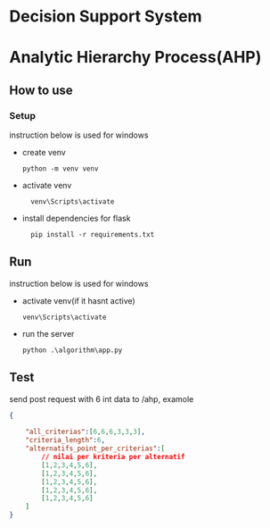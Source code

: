 # Decision Support System

# Analytic Hierarchy Process(AHP)

## How to use

### Setup

instruction below is used for windows

- create venv 
  ```
  python -m venv venv
  ```
- activate venv
  ```
    venv\Scripts\activate
  ```
- install dependencies for flask
  ```
    pip install -r requirements.txt
  ```

## Run 

instruction below is used for windows

- activate venv(if it hasnt active)
  ```
  venv\Scripts\activate
  ```
- run the server
  ```
  python .\algorithm\app.py
  ```

## Test

send post request with 6 int data to /ahp, examole

```json
{
    
    "all_criterias":[6,6,6,3,3,3],
    "criteria_length":6,
    "alternatifs_point_per_criterias":[
        // nilai per kriteria per alternatif
        [1,2,3,4,5,6],
        [1,2,3,4,5,6],
        [1,2,3,4,5,6],
        [1,2,3,4,5,6],
        [1,2,3,4,5,6]
    ]
}
```